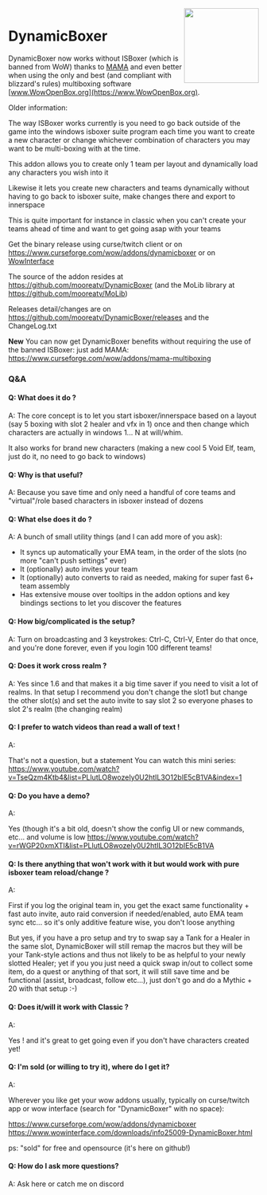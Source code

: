<img src="https://raw.githubusercontent.com/mooreatv/DynamicBoxer/master/DynamicBoxer.png" height=150 width=150 align=right>

# DynamicBoxer

DynamicBoxer now works without ISBoxer (which is banned from WoW) thanks to [MAMA](https://www.curseforge.com/wow/addons/mama-multiboxing) and even better when using the only and best (and compliant with blizzard's rules) multiboxing software [www.WowOpenBox.org](https://www.WowOpenBox.org).


Older information:

The way ISBoxer works currently
is you need to go back outside of the game into the windows isboxer suite program each time you want
to create a new character or change whichever combination of characters you may want to be multi-boxing
with at the time.

This addon allows you to create only 1 team per layout and dynamically load any characters you wish into it

Likewise it lets you create new characters and teams dynamically without having to go back to isboxer suite, make changes there and export to innerspace

This is quite important for instance in classic when you can't create your teams ahead of time and want to get going asap with your teams

Get the binary release using curse/twitch client or on 
https://www.curseforge.com/wow/addons/dynamicboxer or 
on [WowInterface](https://www.wowinterface.com/downloads/info25009-DynamicBoxer.html)

The source of the addon resides at https://github.com/mooreatv/DynamicBoxer
(and the MoLib library at https://github.com/mooreatv/MoLib)

Releases detail/changes are on https://github.com/mooreatv/DynamicBoxer/releases and the ChangeLog.txt

**New** You can now get DynamicBoxer benefits without requiring the use of the banned ISBoxer: just add MAMA: https://www.curseforge.com/wow/addons/mama-multiboxing

### Q&A

#### Q: What does it do ?
A:
The core concept is to let you start isboxer/innerspace based on a layout (say 5 boxing with slot 2 healer and vfx in 1) once and then change which characters are actually in windows 1... N at will/whim.

It also works for brand new characters (making a new cool 5 Void Elf, team, just do it, no need to go back to windows)

#### Q: Why is that useful?

A:
Because you save time and only need a handful of core teams and "virtual"/role based characters in isboxer instead of dozens

#### Q: What else does it do ?
A:
A bunch of small utility things (and I can add more of you ask):
- It syncs up automatically your EMA team, in the order of the slots (no more "can't push settings" ever)
- It (optionally) auto invites your team
- It (optionally) auto converts to raid as needed, making for super fast 6+ team assembly
- Has extensive mouse over tooltips in the addon options and key bindings sections to let you discover the features


#### Q: How big/complicated is the setup?
A:
Turn on broadcasting and 3 keystrokes: Ctrl-C, Ctrl-V, Enter 
do that once, and you're done forever, even if you login 100 different teams!

#### Q: Does it work cross realm ?
A:
Yes since 1.6 and that makes it a big time saver if you need to visit a lot of realms.
In that setup I recommend you don't change the slot1 but change the other slot(s) and set the auto invite to say slot 2 so everyone phases to slot 2's realm (the changing realm)


#### Q: I prefer to watch videos than read a wall of text !
A: 

That's not a question, but a statement  You can watch this mini series:
https://www.youtube.com/watch?v=TseQzm4Ktb4&list=PLlutLO8wozeIy0U2htIL3O12bIE5cB1VA&index=1

#### Q: Do you have a demo?
A: 

Yes (though it's a bit old, doesn't show the config UI or new commands, etc... and volume is low
https://www.youtube.com/watch?v=rWGP20xmXTI&list=PLlutLO8wozeIy0U2htIL3O12bIE5cB1VA

#### Q: Is there anything that won't work with it but would work with pure isboxer team reload/change ?
A:

First if you log the original team in, you get the exact same functionality + fast auto invite, auto raid conversion if needed/enabled, auto EMA team sync etc... so it's only additive feature wise, you don't loose anything

But yes, if you have a pro setup and try to swap say a Tank for a Healer in the same slot, DynamicBoxer will still remap the macros but they will be your Tank-style actions and thus not likely to be as helpful to your newly slotted Healer; yet if you you just need a quick swap in/out to collect some item, do a quest or anything of that sort, it will still save time and be functional (assist, broadcast, follow etc...), just don't go and do a Mythic + 20 with that setup :-)

#### Q: Does it/will it work with Classic ?
A:

Yes ! and it's great to get going even if you don't have characters created yet!

#### Q: I'm sold (or willing to try it), where do I get it?
A:

Wherever you like get your wow addons usually, typically on curse/twitch app or wow interface (search for "DynamicBoxer" with no space):

https://www.curseforge.com/wow/addons/dynamicboxer
https://www.wowinterface.com/downloads/info25009-DynamicBoxer.html

ps: "sold" for free and opensource (it's here on github!)


#### Q: How do I ask more questions?

A: 
Ask here or catch me on discord
